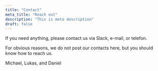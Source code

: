 ```yaml
---
title: "Contact"
meta_title: "Reach out"
description: "This is meta description"
draft: false
---
```


If you need anything, please contact us via Slack, e-mail, or telefon.

For obvious reasons, we do not post our contacts here, but you should know how to reach us.

Michael, Lukas, and Daniel
